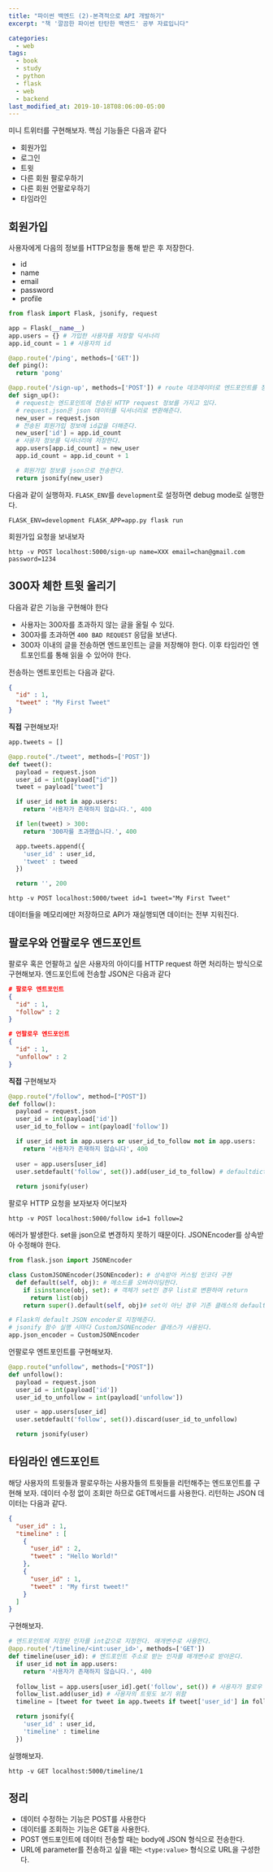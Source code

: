 ```yaml
---
title: "파이썬 백엔드 (2)-본격적으로 API 개발하기"
excerpt: "책 '깔끔한 파이썬 탄탄한 백엔드' 공부 자료입니다"

categories:
  - web
tags:
  - book
  - study
  - python
  - flask
  - web
  - backend
last_modified_at: 2019-10-18T08:06:00-05:00
---
```

미니 트위터를 구현해보자. 핵심 기능들은 다음과 같다
- 회원가입
- 로그인
- 트윗
- 다른 회원 팔로우하기
- 다른 회원 언팔로우하기
- 타임라인

## 회원가입
사용자에게 다음의 정보를 HTTP요청을 통해 받은 후 저장한다. 
- id
- name
- email
- password
- profile

```python
from flask import Flask, jsonify, request

app = Flask(__name__)
app.users = {} # 가입한 사용자를 저장할 딕셔너리
app.id_count = 1 # 사용자의 id

@app.route('/ping', methods=['GET'])
def ping():
  return 'pong'

@app.route('/sign-up', methods=['POST']) # route 데코레이터로 엔드포인트를 정의
def sign_up():
  # request는 엔드포인트에 전송된 HTTP request 정보를 가지고 있다. 
  # request.json은 json 데이터를 딕셔너리로 변환해준다.
  new_user = request.json
  # 전송된 회원가입 정보에 id값을 더해준다.
  new_user['id'] = app.id_count
  # 사용자 정보를 딕셔너리에 저장한다.
  app.users[app.id_count] = new_user
  app.id_count = app.id_count + 1

  # 회원가입 정보를 json으로 전송한다. 
  return jsonify(new_user)
```
다음과 같이 실행하자. `FLASK_ENV`를 `development`로 설정하면 debug mode로 실행한다. 
```shell
FLASK_ENV=development FLASK_APP=app.py flask run
```
회원가입 요청을 보내보자
```shell
http -v POST localhost:5000/sign-up name=XXX email=chan@gmail.com password=1234
```

## 300자 체한 트윗 올리기

다음과 같은 기능을 구현해야 한다
- 사용자는 300자를 초과하지 않는 글을 올릴 수 있다.
- 300자를 초과하면 `400 BAD REQUEST` 응답을 보낸다.
- 300자 이내의 글을 전송하면 엔드포인트는 글을 저장해야 한다. 이후 타임라인 엔트포인트를 통해 읽을 수 있어야 한다.

전송하는 엔트포인트는 다음과 같다.
```json
{
  "id" : 1,
  "tweet" : "My First Tweet"
}
```
**직접** 구현해보자!
```python
app.tweets = []

@app.route("./tweet", methods=['POST'])
def tweet():
  payload = request.json
  user_id = int(payload["id"])
  tweet = payload["tweet"]

  if user_id not in app.users:
    return '사용자가 존재하지 않습니다.', 400

  if len(tweet) > 300:
    return '300자를 초과했습니다.', 400

  app.tweets.append({
    'user_id' : user_id,
    'tweet' : tweed
  })

  return '', 200
```
```shell
http -v POST localhost:5000/tweet id=1 tweet="My First Tweet"
```
데이터들을 메모리에만 저장하므로 API가 재실행되면 데이터는 전부 지워진다.

## 팔로우와 언팔로우 엔드포인트

팔로우 혹은 언팔하고 싶은 사용자의 아이디를 HTTP request 하면 처리하는 방식으로 구현해보자. 엔드포인트에 전송할 JSON은 다음과 같다
```json
# 팔로우 엔트포인트
{
  "id" : 1,
  "follow" : 2
}
```
```json
# 언팔로우 엔드포인트
{
  "id" : 1,
  "unfollow" : 2
}
```
**직접** 구현해보자
```python
@app.route("/follow", method=["POST"])
def follow():
  payload = request.json
  user_id = int(payload['id'])
  user_id_to_follow = int(payload['follow'])

  if user_id not in app.users or user_id_to_follow not in app.users:
    return '사용자가 존재하지 않습니다', 400
  
  user = app.users[user_id]
  user.setdefault('follow', set()).add(user_id_to_follow) # defaultdict
  
  return jsonify(user)
```
팔로우 HTTP 요청을 보자보자 어디보자 
```shell
http -v POST localhost:5000/follow id=1 follow=2
```
에러가 발생한다. set을 json으로 변경하지 못하기 때문이다. JSONEncoder를 상속받아 수정해야 한다.
```python
from flask.json import JSONEncoder

class CustomJSONEncoder(JSONEncoder): # 상속받아 커스텀 인코더 구현
  def default(self, obj): # 메소드를 오버라이딩한다.
    if isinstance(obj, set): # 객체가 set인 경우 list로 변환하여 return
      return list(obj)
    return super().default(self, obj)# set이 아닌 경우 기존 클래스의 default 메소드 호출하여 return

# Flask의 default JSON encoder로 지정해준다. 
# jsonify 함수 실행 시마다 CustomJSONEncoder 클래스가 사용된다.
app.json_encoder = CustomJSONEncoder

```
언팔로우 엔트포인트를 구현해보자.
```python
@app.route("unfollow", methods=["POST"])
def unfollow():
  payload = request.json
  user_id = int(payload['id'])
  user_id_to_unfollow = int(payload['unfollow'])

  user = app.users[user_id]
  user.setdefault('follow', set()).discard(user_id_to_unfollow)

  return jsonify(user)
```

## 타임라인 엔드포인트
해당 사용자의 트윗들과 팔로우하는 사용자들의 트윗들을 리턴해주는 엔드포인트를 구현해 보자. 데이터 수정 없이 조회만 하므로 GET메서드를 사용한다. 리턴하는 JSON 데이터는 다음과 같다.
```json
{
  "user_id" : 1,
  "timeline" : [
    {
      "user_id" : 2,
      "tweet" : "Hello World!"
    },
    {
      "user_id" : 1,
      "tweet" : "My first tweet!"
    }
  ]
}
```
구현해보자.
```python
# 엔드포인트에 지정된 인자를 int값으로 지정한다. 매개변수로 사용한다.
@app.route('/timeline/<int:user_id>', methods=['GET'])
def timeline(user_id): # 엔드포인트 주소로 받는 인자를 매개변수로 받아온다.
  if user_id not in app.users:
    return '사용자가 존재하지 않습니다.', 400
  
  follow_list = app.users[user_id].get('follow', set()) # 사용자가 팔로우 없을 경우 빈 set을 반환한다.
  follow_list.add(user_id) # 사용자의 트윗도 보기 위함
  timeline = [tweet for tweet in app.tweets if tweet['user_id'] in follow_list]

  return jsonify({
    'user_id' : user_id,
    'timeline' : timeline
  })
```
실행해보자.
```shell
http -v GET localhost:5000/timeline/1
```

## 정리
- 데이터 수정하는 기능은 POST를 사용한다
- 데이터를 조회하는 기능은 GET을 사용한다.
- POST 엔드포인트에 데이터 전송할 때는 body에 JSON 형식으로 전송한다.
- URL에 parameter를 전송하고 싶을 때는 `<type:value>` 형식으로 URL을 구성한다. 